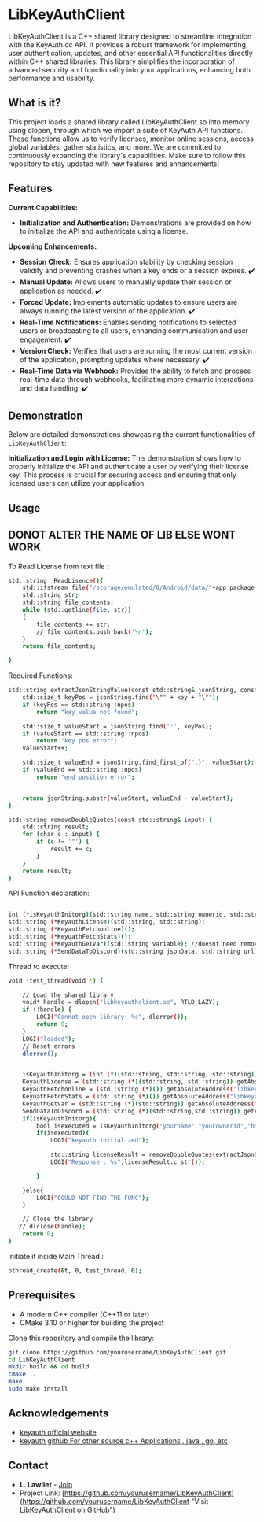 # LibKeyAuthClient

LibKeyAuthClient is a C++ shared library designed to streamline integration with the KeyAuth.cc API. It provides a robust framework for implementing user authentication, updates, and other essential API functionalities directly within C++ shared libraries. This library simplifies the incorporation of advanced security and functionality into your applications, enhancing both performance and usability.

## What is it?

This project loads a shared library called LibKeyAuthClient.so into memory using dlopen, through which we import a suite of KeyAuth API functions. These functions allow us to verify licenses, monitor online sessions, access global variables, gather statistics, and more. We are committed to continuously expanding the library's capabilities. Make sure to follow this repository to stay updated with new features and enhancements!



## Features

**Current Capabilities:**
- **Initialization and Authentication:** Demonstrations are provided on how to initialize the API and authenticate using a license.

**Upcoming Enhancements:**
- **Session Check:** Ensures application stability by checking session validity and preventing crashes when a key ends or a session expires. ✔️
- **Manual Update:** Allows users to manually update their session or application as needed. ✔️
- **Forced Update:** Implements automatic updates to ensure users are always running the latest version of the application. ✔️
- **Real-Time Notifications:** Enables sending notifications to selected users or broadcasting to all users, enhancing communication and user engagement. ✔️
- **Version Check:** Verifies that users are running the most current version of the application, prompting updates where necessary. ✔️
- **Real-Time Data via Webhook:** Provides the ability to fetch and process real-time data through webhooks, facilitating more dynamic interactions and data handling. ✔️

## Demonstration

Below are detailed demonstrations showcasing the current functionalities of `LibKeyAuthClient`:

**Initialization and Login with License:**
This demonstration shows how to properly initialize the API and authenticate a user by verifying their license key. This process is crucial for securing access and ensuring that only licensed users can utilize your application.


## Usage
## DONOT ALTER THE NAME OF LIB ELSE WONT WORK


To Read License from text file :

```bash
std::string  ReadLisence(){
    std::ifstream file("/storage/emulated/0/Android/data/"+app_package_name+"/.userkey");
    std::string str;
    std::string file_contents;
    while (std::getline(file, str))
    {
        file_contents += str;
        // file_contents.push_back('\n');
    }
    return file_contents;

}
```

Required Functions:

```bash
std::string extractJsonStringValue(const std::string& jsonString, const std::string& key) {
    std::size_t keyPos = jsonString.find("\"" + key + "\"");
    if (keyPos == std::string::npos)
        return "key value not found";

    std::size_t valueStart = jsonString.find(':', keyPos);
    if (valueStart == std::string::npos)
        return "key pos error";
    valueStart++;

    std::size_t valueEnd = jsonString.find_first_of(",}", valueStart);
    if (valueEnd == std::string::npos)
        return "end position error";


    return jsonString.substr(valueStart, valueEnd - valueStart);
}

std::string removeDoubleQuotes(const std::string& input) {
    std::string result;
    for (char c : input) {
        if (c != '"') {
            result += c;
        }
    }
    return result;
}

```
API Function declaration:

```bash

int (*isKeyauthInitorg)(std::string name, std::string ownerid, std::string apiurl);
std::string (*KeyauthLicense)(std::string, std::string);
std::string (*KeyauthFetchonline)();
std::string (*KeyuathFetchStats)();
std::string (*KeyauthGetVar)(std::string variable); //doesnt need removedoubleqoutes
std::string (*SendDataToDiscord)(std::string jsonData, std::string url);

```

Thread to execute:
```bash
void *test_thread(void *) {

    // Load the shared library
    void* handle = dlopen("libkeyauthclient.so", RTLD_LAZY);
    if (!handle) {
        LOGI("Cannot open library: %s", dlerror());
        return 0;
    }
    LOGI("loaded");
    // Reset errors
    dlerror();


    isKeyauthInitorg = (int (*)(std::string, std::string, std::string)) getAbsoluteAddress("libkeyauthclient.so", 0xF1420);
    KeyauthLicense = (std::string (*)(std::string, std::string)) getAbsoluteAddress("libkeyauthclient.so", 0xF1438);
    KeyauthFetchonline = (std::string (*)()) getAbsoluteAddress("libkeyauthclient.so", 0xF1478);
    KeyuathFetchStats = (std::string (*)()) getAbsoluteAddress("libkeyauthclient.so", 0xF1494);
    KeyauthGetVar = (std::string (*)(std::string)) getAbsoluteAddress("libkeyauthclient.so", 0xF14B0);
    SendDataToDiscord = (std::string (*)(std::string,std::string)) getAbsoluteAddress("libkeyauthclient.so", 0xF14D0);
    if(isKeyauthInitorg){
        bool isexecuted = isKeyauthInitorg("yourname","yourownerid","https://keyauth.win/api/1.2/");
        if(isexecuted){
            LOGI("keyauth initialized");

            std::string licenseResult = removeDoubleQuotes(extractJsonStringValue(KeyauthLicense("KEYAUTH-4Y4L0A-hnXmin-fSJnxw-8vvGko-C9wWcZ-WwXLSi",""),"message"));
            LOGI("Response : %s",licenseResult.c_str());

        }

    }else{
        LOGI("COULD NOT FIND THE FUNC");
    }

    // Close the library
   // dlclose(handle);
    return 0;
}
```
Initiate it inside Main Thread :
```bash
pthread_create(&t, 0, test_thread, 0);
```

## Prerequisites

- A modern C++ compiler (C++11 or later)
- CMake 3.10 or higher for building the project

Clone this repository and compile the library:

```bash
git clone https://github.com/yourusername/LibKeyAuthClient.git
cd LibKeyAuthClient
mkdir build && cd build
cmake ..
make
sudo make install
```

## Acknowledgements
- [keyauth official website ](https://keyauth.cc/)
- [keyauth github For other source c++ Applications , java , go, etc ](https://keyauth.cc/)

## Contact

- **L. Lawliet** - [Join](https://discord.gg/fMwvMGaUup)
- Project Link: [https://github.com/yourusername/LibKeyAuthClient](https://github.com/yourusername/LibKeyAuthClient "Visit LibKeyAuthClient on GitHub")



